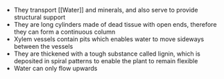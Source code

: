 + They transport [[Water]] and minerals, and also serve to provide structural support
+ They are long cylinders made of dead tissue with open ends, therefore they can form a continuous column
+ Xylem vessels contain pits which enables water to move sideways between the vessels
+ They are thickened with a tough substance called lignin, which is deposited in spiral patterns to enable the plant to remain flexible
+ Water can only flow upwards
